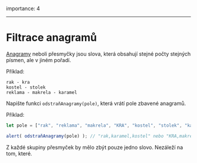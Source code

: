 importance: 4

---

# Filtrace anagramů

[Anagramy](https://cs.wikipedia.org/wiki/Anagram) neboli přesmyčky jsou slova, která obsahují stejné počty stejných písmen, ale v jiném pořadí.

Příklad:

```
rak - kra
kostel - stolek
reklama - makrela - karamel
```

Napište funkci `odstraňAnagramy(pole)`, která vrátí pole zbavené anagramů.

Příklad:

```js
let pole = ["rak", "reklama", "makrela", "KRA", "kostel", "stolek", "karamel"];

alert( odstraňAnagramy(pole) ); // "rak,karamel,kostel" nebo "KRA,makrela,stolek"
```

Z každé skupiny přesmyček by mělo zbýt pouze jedno slovo. Nezáleží na tom, které.
